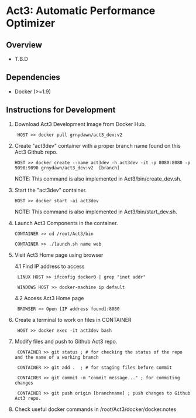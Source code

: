 Act3: Automatic Performance Optimizer
==============================


Overview
--------

* T.B.D

Dependencies
------------

* Docker (>=1.9)



Instructions for Development
------------------

1. Download Act3 Development Image from Docker Hub.

        HOST >> docker pull grnydawn/act3_dev:v2


2. Create "act3dev" container with a proper branch name found on this Act3 Github repo. 

	```HOST >> docker create --name act3dev -h act3dev -it -p 8080:8080 -p 9090:9090 grnydawn/act3_dev:v2  [branch]```

	NOTE: This command is also implemented in Act3/bin/create_dev.sh.


2. Start the "act3dev" container. 

	```HOST >> docker start -ai act3dev```

	NOTE: This command is also implemented in Act3/bin/start_dev.sh.
	
	
3. Launch Act3 Components in the container.

	```CONTAINER >> cd /root/Act3/bin```
	
	```CONTAINER >> ./launch.sh name web```


4. Visit Act3 Home page using browser

    4.1 Find IP address to access
    
        LINUX HOST >> ifconfig docker0 | grep "inet addr"
        
        WINDOWS HOST >> docker-machine ip default
        
    4.2 Access Act3 Home page
   
        BROWSER >> Open [IP address found]:8080


5. Create a terminal to work on files in CONTAINER
    
        HOST >> docker exec -it act3dev bash


6. Modify files and push to Github Act3 repo.

        CONTAINER >> git status ; # for checking the status of the repo and the name of a working branch
        
        CONTAINER >> git add .  ; # for staging files before commit
        
        CONTAINER >> git commit -m "commit message..." ; for commiting changes
        
        CONTAINER >> git push origin [branchname] ; push changes to Github Act3 repo.
        

7. Check useful docker commands in /root/Act3/docker/docker.notes
